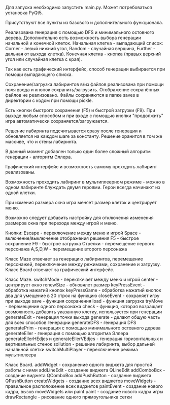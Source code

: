 Для запуска необходимо запустить main.py. Может потребоваться установка PyQt5.

Присутствуют все пункты из базового и дополнительного функционала.

Реализована генерация с помощью DFS и минимального остовного дерева.
Дополнительно есть возможность выбора генерации начальной и конечной клеток.
Начальная клетка - выпадающий список: Corner - левый нижний угол,
Random - случайная вершина, Further - дальная от выхода клетка).
Конечная клетка - кнопка (правых верхний угол или случайная клетка с края).

Так как есть графический интерфейс,
способ генерации выбирается при помощи выпадающего списка.

Сохранение/загрузка лабиринтов в/из файлов реализована при помощи поля ввода
и кнопок сохранить/загрузить. Отображение сохранённых файлов не реализовано.
Файлы сохраняются в папке saves в директории с кодом при помощи pickle.

Есть кнопки быстрого сохранения (F5) и быстрой загрузки (F9).
При выходе любым способом и при входе с помощью кнопки "продолжить"
игра автоматически сохраняется/загружается.

Решение лабиринта подсчитывается сразу после генерации и обновляется на каждом
шаге за константу. Решение хранится в том же массиве, что и стены лабиринта.

В данный момент добавлен только один более
сложный алгоритм генерации - алгоритм Эллера.

Графический интерфейс и возможность самому проходить лабиринт реализованы.

Возможность проходить лабиринт в мультиплеерном режиме - можно в одном
лабиринте блуждать двумя героями. Герои всегда начинают из одной клетки.

При измения размера окна игра меняет размер клеток и центрирует меню.

Возможно следует добавить настройку для отключения
изменения размеров окна при переходе между игрой и меню.

Кнопки:
Escape - переключение между меню и игрой
Space - включение/выключение отображения решения
F5 - быстрое сохранение
F9 - быстрое загрузка
Стрелки - перемещение первого персонажа
A,S,D,W - перемещение второго персонажа

Класс Maze отвечает за генерацию лабиринтов, перемещение персонажей,
переключение между режимами, сохранение и загрузку.
Класс Board отвечает за графический интерфейс.

Класс Maze.
switchMode - переключает между меню и игрой
center - центрирует окно
renewSize - обновялет размер
keyPressEvent - обработка нажатий кнопок
keyPressGame - обработка нажатий кнопок два для умещение в 20 строк на функцию
closeEvent - сохраняет игру при выходе
save - функция сохранения
load - функция загрузка
tryMove - перемещение одного персонажа
check - функция, которая возращает возможность
добавить указанную клетку, используется при генерации
generateExit - генерация точки выхода
generate - делают общую часть для всех способов генерации
generateDFS - генерация DFS
generatePrim - генерация с помощью минимального остовного дерева
generateEller - генерация с помощью алгоритма Эллера
generateEllerHEdjes и generateEllerVEdjes - генерация горизонтальных и вертикальных стенок
sollution - решение лабиринта, выбор дальней начальной клетки
switchMultiPlayer - переключение режима мультиплеера

Класс Board.
addWidget - сохранение одного виджета для простой работы с ними
addLineEdit - создание виджета QLineEdit
addComboBox - создание виджета QComboBox
addPushButton - создание виджета QPushButton
createWidgets - создание всех виджетов
moveWidgets - правильное расположение всех виджетов
paintEvent - создание нового кадра, вызов moveWidgets или paint
paint - создание нового кадра игры
drawRectangle - рисование одного прямоугольника сетки